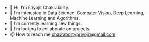 - 👋 Hi, I’m Priyojit Chakraborty.
- 👀 I’m interested in Data Science, Computer Vision, Deep Learning, Machine Learning and Algorithms.
- 🌱 I’m currently learning new things.
- 💞️ I’m looking to collaborate on projects.
- 📫 How to reach me chakrabortypriyojit@gmail.com

<!---
Priyojit96/Priyojit96 is a ✨ special ✨ repository because its `README.md` (this file) appears on your GitHub profile.
You can click the Preview link to take a look at your changes.
--->
